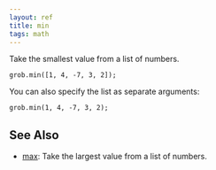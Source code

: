 ```yaml
---
layout: ref
title: min
tags: math
---
```

Take the smallest value from a list of numbers.

    grob.min([1, 4, -7, 3, 2]);

You can also specify the list as separate arguments:

    grob.min(1, 4, -7, 3, 2);

## See Also
- [max](/ref/max.html): Take the largest value from a list of numbers.
